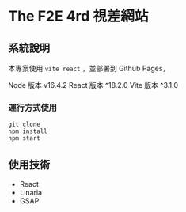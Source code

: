 # The F2E 4rd 視差網站

## 系統說明
本專案使用 `vite react` ，並部署到 Github Pages，

Node 版本 v16.4.2
React 版本 ^18.2.0
Vite 版本 ^3.1.0

### 運行方式使用

```
git clone 
npm install
npm start
```

## 使用技術

- React
- Linaria
- GSAP
